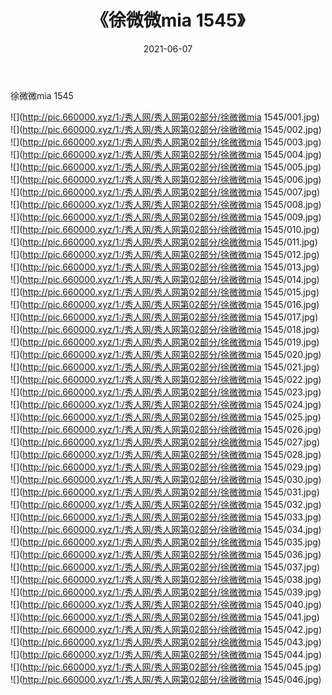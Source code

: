 ﻿---
layout: post
title:  《徐微微mia 1545》
date:   2021-06-07
img: http://pic.660000.xyz/1:/秀人网/秀人网第02部分/徐微微mia 1545/000.jpg
categories: [美女, 清纯, 唯美]
---

徐微微mia 1545

  ![](http://pic.660000.xyz/1:/秀人网/秀人网第02部分/徐微微mia 1545/001.jpg) <br> ![](http://pic.660000.xyz/1:/秀人网/秀人网第02部分/徐微微mia 1545/002.jpg) <br> ![](http://pic.660000.xyz/1:/秀人网/秀人网第02部分/徐微微mia 1545/003.jpg) <br> ![](http://pic.660000.xyz/1:/秀人网/秀人网第02部分/徐微微mia 1545/004.jpg) <br> ![](http://pic.660000.xyz/1:/秀人网/秀人网第02部分/徐微微mia 1545/005.jpg) <br> ![](http://pic.660000.xyz/1:/秀人网/秀人网第02部分/徐微微mia 1545/006.jpg) <br> ![](http://pic.660000.xyz/1:/秀人网/秀人网第02部分/徐微微mia 1545/007.jpg) <br> ![](http://pic.660000.xyz/1:/秀人网/秀人网第02部分/徐微微mia 1545/008.jpg) <br> ![](http://pic.660000.xyz/1:/秀人网/秀人网第02部分/徐微微mia 1545/009.jpg) <br> ![](http://pic.660000.xyz/1:/秀人网/秀人网第02部分/徐微微mia 1545/010.jpg) <br> ![](http://pic.660000.xyz/1:/秀人网/秀人网第02部分/徐微微mia 1545/011.jpg) <br> ![](http://pic.660000.xyz/1:/秀人网/秀人网第02部分/徐微微mia 1545/012.jpg) <br> ![](http://pic.660000.xyz/1:/秀人网/秀人网第02部分/徐微微mia 1545/013.jpg) <br> ![](http://pic.660000.xyz/1:/秀人网/秀人网第02部分/徐微微mia 1545/014.jpg) <br> ![](http://pic.660000.xyz/1:/秀人网/秀人网第02部分/徐微微mia 1545/015.jpg) <br> ![](http://pic.660000.xyz/1:/秀人网/秀人网第02部分/徐微微mia 1545/016.jpg) <br> ![](http://pic.660000.xyz/1:/秀人网/秀人网第02部分/徐微微mia 1545/017.jpg) <br> ![](http://pic.660000.xyz/1:/秀人网/秀人网第02部分/徐微微mia 1545/018.jpg) <br> ![](http://pic.660000.xyz/1:/秀人网/秀人网第02部分/徐微微mia 1545/019.jpg) <br> ![](http://pic.660000.xyz/1:/秀人网/秀人网第02部分/徐微微mia 1545/020.jpg) <br> ![](http://pic.660000.xyz/1:/秀人网/秀人网第02部分/徐微微mia 1545/021.jpg) <br> ![](http://pic.660000.xyz/1:/秀人网/秀人网第02部分/徐微微mia 1545/022.jpg) <br> ![](http://pic.660000.xyz/1:/秀人网/秀人网第02部分/徐微微mia 1545/023.jpg) <br> ![](http://pic.660000.xyz/1:/秀人网/秀人网第02部分/徐微微mia 1545/024.jpg) <br> ![](http://pic.660000.xyz/1:/秀人网/秀人网第02部分/徐微微mia 1545/025.jpg) <br> ![](http://pic.660000.xyz/1:/秀人网/秀人网第02部分/徐微微mia 1545/026.jpg) <br> ![](http://pic.660000.xyz/1:/秀人网/秀人网第02部分/徐微微mia 1545/027.jpg) <br> ![](http://pic.660000.xyz/1:/秀人网/秀人网第02部分/徐微微mia 1545/028.jpg) <br> ![](http://pic.660000.xyz/1:/秀人网/秀人网第02部分/徐微微mia 1545/029.jpg) <br> ![](http://pic.660000.xyz/1:/秀人网/秀人网第02部分/徐微微mia 1545/030.jpg) <br> ![](http://pic.660000.xyz/1:/秀人网/秀人网第02部分/徐微微mia 1545/031.jpg) <br> ![](http://pic.660000.xyz/1:/秀人网/秀人网第02部分/徐微微mia 1545/032.jpg) <br> ![](http://pic.660000.xyz/1:/秀人网/秀人网第02部分/徐微微mia 1545/033.jpg) <br> ![](http://pic.660000.xyz/1:/秀人网/秀人网第02部分/徐微微mia 1545/034.jpg) <br> ![](http://pic.660000.xyz/1:/秀人网/秀人网第02部分/徐微微mia 1545/035.jpg) <br> ![](http://pic.660000.xyz/1:/秀人网/秀人网第02部分/徐微微mia 1545/036.jpg) <br> ![](http://pic.660000.xyz/1:/秀人网/秀人网第02部分/徐微微mia 1545/037.jpg) <br> ![](http://pic.660000.xyz/1:/秀人网/秀人网第02部分/徐微微mia 1545/038.jpg) <br> ![](http://pic.660000.xyz/1:/秀人网/秀人网第02部分/徐微微mia 1545/039.jpg) <br> ![](http://pic.660000.xyz/1:/秀人网/秀人网第02部分/徐微微mia 1545/040.jpg) <br> ![](http://pic.660000.xyz/1:/秀人网/秀人网第02部分/徐微微mia 1545/041.jpg) <br> ![](http://pic.660000.xyz/1:/秀人网/秀人网第02部分/徐微微mia 1545/042.jpg) <br> ![](http://pic.660000.xyz/1:/秀人网/秀人网第02部分/徐微微mia 1545/043.jpg) <br> ![](http://pic.660000.xyz/1:/秀人网/秀人网第02部分/徐微微mia 1545/044.jpg) <br> ![](http://pic.660000.xyz/1:/秀人网/秀人网第02部分/徐微微mia 1545/045.jpg) <br> ![](http://pic.660000.xyz/1:/秀人网/秀人网第02部分/徐微微mia 1545/046.jpg) <br>